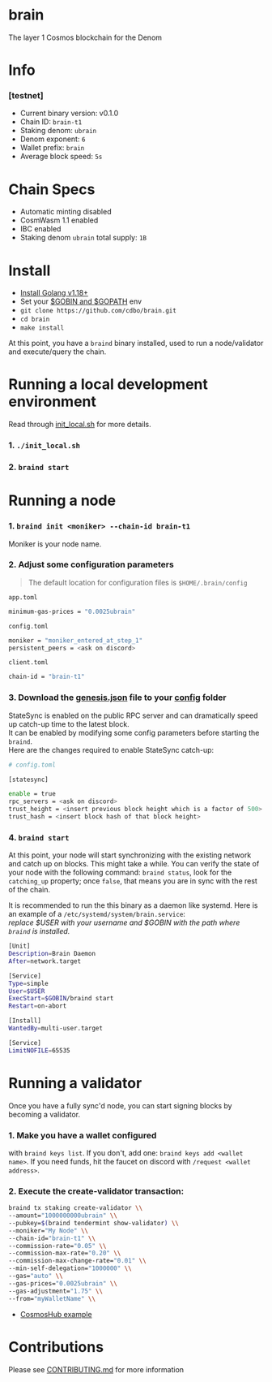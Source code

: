 # brain

The layer 1 Cosmos blockchain for the Denom

# Info

### [testnet]

- Current binary version: v0.1.0
- Chain ID: `brain-t1`
- Staking denom: `ubrain`
- Denom exponent: `6`
- Wallet prefix: `brain`
- Average block speed: `5s`

# Chain Specs

- Automatic minting disabled
- CosmWasm 1.1 enabled
- IBC enabled
- Staking denom `ubrain` total supply: `1B`

# Install

- [Install Golang v1.18+](https://go.dev/doc/install)
- Set your [$GOBIN and $GOPATH](https://pkg.go.dev/cmd/go#hdr-GOPATH_environment_variable) env
- `git clone https://github.com/cdbo/brain.git`
- `cd brain`
- `make install`

At this point, you have a `braind` binary installed, used to run a node/validator and execute/query the chain.

# Running a local development environment

Read through [init_local.sh](init_local.sh) for more details.

### 1. `./init_local.sh`

### 2. `braind start`

# Running a node

### 1. `braind init <moniker> --chain-id brain-t1`

Moniker is your node name.

### 2. Adjust some configuration parameters

<a name="config"></a>

> The default location for configuration files is `$HOME/.brain/config`

`app.toml`

```bash
minimum-gas-prices = "0.0025ubrain"
```

`config.toml`

```bash
moniker = "moniker_entered_at_step_1"
persistent_peers = <ask on discord>
```

`client.toml`

```bash
chain-id = "brain-t1"
```

### 3. Download the [genesis.json](https://raw.githubusercontent.com/cdbo/brain/master/genesis.json) file to your [config](#config) folder

StateSync is enabled on the public RPC server and can dramatically speed up catch-up time to the latest block.  
It can be enabled by modifying some config parameters before starting the `braind`.  
Here are the changes required to enable StateSync catch-up:

```bash
# config.toml

[statesync]

enable = true
rpc_servers = <ask on discord>
trust_height = <insert previous block height which is a factor of 500>
trust_hash = <insert block hash of that block height>

```

### 4. `braind start`

At this point, your node will start synchronizing with the existing network and catch up on blocks. This might take a while. You can verify the state of your node with the following command: `braind status`, look for the `catching_up` property; once `false`, that means you are in sync with the rest of the chain.

It is recommended to run the this binary as a daemon like systemd. Here is an example of a `/etc/systemd/system/brain.service`:  
_replace $USER with your username and $GOBIN with the path where `braind` is installed._

```bash
[Unit]
Description=Brain Daemon
After=network.target

[Service]
Type=simple
User=$USER
ExecStart=$GOBIN/braind start
Restart=on-abort

[Install]
WantedBy=multi-user.target

[Service]
LimitNOFILE=65535
```

# Running a validator

Once you have a fully sync'd node, you can start signing blocks by becoming a validator.

### 1. Make you have a wallet configured

with `braind keys list`. If you don't, add one: `braind keys add <wallet name>`. If you need funds, hit the faucet on discord with `/request <wallet address>`.

### 2. Execute the **create-validator** transaction:

```bash
braind tx staking create-validator \\
--amount="1000000000ubrain" \\
--pubkey=$(braind tendermint show-validator) \\
--moniker="My Node" \\
--chain-id="brain-t1" \\
--commission-rate="0.05" \\
--commission-max-rate="0.20" \\
--commission-max-change-rate="0.01" \\
--min-self-delegation="1000000" \\
--gas="auto" \\
--gas-prices="0.0025ubrain" \\
--gas-adjustment="1.75" \\
--from="myWalletName" \\
```

- [CosmosHub example](https://hub.cosmos.network/main/validators/validator-setup.html#create-your-validator)


# Contributions

Please see [CONTRIBUTING.md](CONTRIBUTING.md) for more information